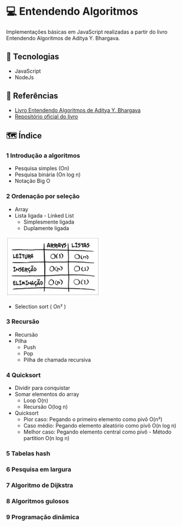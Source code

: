 # 💻 Entendendo Algoritmos

Implementações básicas em JavaScript realizadas a partir do livro Entendendo Algoritmos de Aditya Y. Bhargava.

## 🚀 Tecnologias

- JavaScript
- NodeJs

## 📖 Referências

- [Livro Entendendo Algoritmos de Aditya Y. Bhargava](https://amzn.to/4hXXllM)
- [Repositório oficial do livro](https://github.com/egonschiele/grokking_algorithms?tab=readme-ov-file)

## 🗺 Índice

### 1 Introdução a algoritmos

- Pesquisa simples (On)
- Pesquisa binária (On log n)
- Notação Big O

### 2 Ordenação por seleção

- Array
- Lista ligada - Linked List
  - Simplesmente ligada
  - Duplamente ligada

![arrayXlinkedlist](./images/arrayXlinkedlist.png)

- Selection sort ( On² )

### 3 Recursão

- Recursão
- Pilha
  - Push
  - Pop
  - Pilha de chamada recursiva

### 4 Quicksort

- Dividir para conquistar
- Somar elementos do array
  - Loop O(n)
  - Recursão O(log n)
- Quicksort
  - Pior caso: Pegando o primeiro elemento como pivô O(n²)
  - Caso médio: Pegando elemento aleatório como pivô O(n log n)
  - Melhor caso: Pegando elemento central como pivô - Método partition O(n log n)

### 5 Tabelas hash

### 6 Pesquisa em largura

### 7 Algoritmo de Dijkstra

### 8 Algoritmos gulosos

### 9 Programação dinâmica

